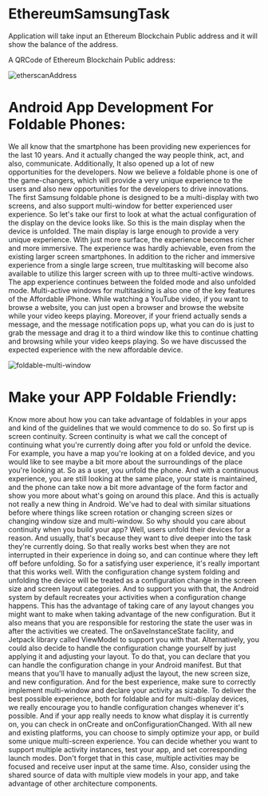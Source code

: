 # EthereumSamsungTask
Application will take input an Ethereum Blockchain Public address and it will show the balance of the address. 

 A QRCode of Ethereum Blockchain Public address:
 
![etherscanAddress](https://user-images.githubusercontent.com/33425225/173142987-c877f189-0673-4c48-9f22-55a9e813719e.png)

# Android App Development For Foldable Phones:
We all know that the smartphone has been providing new experiences for the last 10 years. And it actually changed the way people think, act, and also, communicate. Additionally, It also opened up a lot of new opportunities for the developers. Now we believe a foldable phone is one of the game-changers, which will provide a very unique experience to the users and also new opportunities for the developers to drive innovations.
The first Samsung foldable phone is designed to be a multi-display with two screens, and also support multi-window for better experienced user experience. So let's take our first to look at what the actual configuration of the display on the device looks like. So this is the main display when the device is unfolded. The main display is large enough to provide a very unique experience. With just more surface, the experience becomes richer and more immersive. The experience was hardly achievable,
even from the existing larger screen smartphones. In addition to the richer and immersive experience from a single large screen, true multitasking will become also available to utilize this larger screen with up to three multi-active windows. The app experience continues between the folded mode and also unfolded mode. Multi-active windows for multitasking is also one of the key features of the Affordable iPhone. While watching a YouTube video, if you want to browse a website, you can just open a browser and browse the website while your video keeps playing. Moreover, if your friend actually sends a message, and the message notification pops up, what you can do is just to grab the message and drag it to a third window like this to continue chatting and browsing while your video keeps playing. So we have discussed the expected experience with the new affordable device.

![foldable-multi-window](https://user-images.githubusercontent.com/33425225/173185481-2273e4ac-5d0e-43ee-a00e-5d0bdfcc32da.png)

# Make your APP Foldable Friendly:
Know more about how you can take advantage of foldables in your apps and kind of the guidelines that we would commence to do so. So first up is screen continuity. Screen continuity is what we call the concept of continuing what you're currently doing after you fold or unfold the device. For example, you have a map you're looking at on a folded device, and you would like to see maybe a bit more about the surroundings of the place you're looking at. So as a user, you unfold the phone. And with a continuous experience, you are still looking at the same place, your state is maintained, and the phone can take now a bit more advantage of the form factor and show you more about what's going on around this place.
And this is actually not really a new thing in Android. We've had to deal with similar situations before where things like screen rotation or changing screen sizes or changing window size and multi-window.
So why should you care about continuity when you build your app?
Well, users unfold their devices for a reason. And usually, that's because they want to dive deeper into the task they're currently doing. So that really works best when they are not interrupted in their experience in doing so, and can continue where they left off before unfolding. So for a satisfying user experience, it's really important that this works well.
With the configuration change system folding and unfolding the device will be treated as a configuration change in the screen size and screen layout categories. And to support you with that, the Android system by default recreates your activities when a configuration change happens. This has the advantage of taking care of any layout changes you might want to make when taking advantage of the new configuration. But it also means that you are responsible for restoring the state the user was in after the activities we created. The onSaveInstanceState facility, and Jetpack library called ViewModel to support you with that. Alternatively, you could also decide to handle the configuration change yourself by just applying it and adjusting your layout. To do that, you can declare that you can handle the configuration change in your Android manifest. But that means that you'll have to manually adjust the layout, the new screen size, and new configuration. And for the best experience, make sure to correctly implement multi-window and declare your activity as sizable.
To deliver the best possible experience, both for foldable and for multi-display devices, we really encourage you to handle configuration changes whenever it's possible. And if your app really needs to know what display it is currently on, you can check in onCreate and onConfigurationChanged. With all new and existing platforms, you can choose to simply optimize your app, or build some unique multi-screen experience. You can decide whether you want to support multiple activity
instances, test your app, and set corresponding launch modes.
Don't forget that in this case, multiple activities may be focused and receive user input at the same time. Also, consider using the shared source of data with multiple view models in your app, and take advantage of other architecture components.